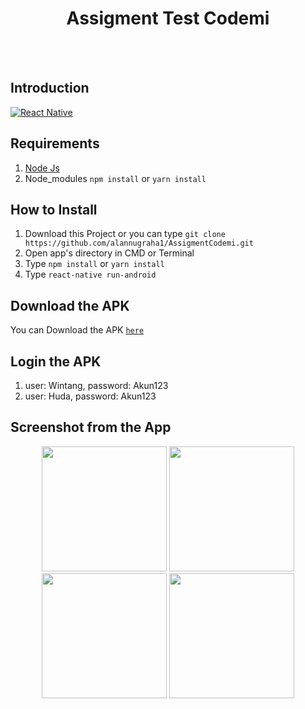<h1 align='center'>Assigment Test Codemi</h1>

<br>
<br>

## Introduction

[![React Native](https://img.shields.io/badge/React%20Native-0.64.0-black.svg?style=rounded-square)](https://facebook.github.io/react-native/)

## Requirements

1. <a href="https://nodejs.org/en/download/">Node Js</a>
2. Node_modules `npm install` or `yarn install`

## How to Install

1. Download this Project or you can type `git clone https://github.com/alannugraha1/AssigmentCodemi.git`
2. Open app's directory in CMD or Terminal
3. Type `npm install` or `yarn install`
4. Type `react-native run-android`

## Download the APK

You can Download the APK [`here`](https://drive.google.com/file/d/12Q7g3kjdIrX5cW8yS_9XkLUCt2mpxAQY/view?usp=sharing)

## Login the APK

1. user: Wintang, password: Akun123
2. user: Huda, password: Akun123

## Screenshot from the App

<p align='center'>
  <span>
      <image width="200" src="https://user-images.githubusercontent.com/55216349/117185277-df55a900-ae03-11eb-9325-b0abbac892e7.png" />
      <image width="200" src="https://user-images.githubusercontent.com/55216349/117185291-e381c680-ae03-11eb-9736-ecd226a2d31d.png" />
      <image width="200" src="https://user-images.githubusercontent.com/55216349/117184881-6c4c3280-ae03-11eb-9305-aa93256b2e24.png" />
      <image width="200" src="https://user-images.githubusercontent.com/55216349/117184936-7c641200-ae03-11eb-94d7-f43942275a90.png" />
  </span>
</p>
